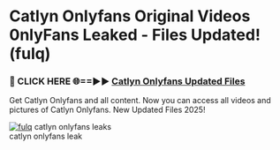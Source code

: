 # Catlyn Onlyfans Original Videos 0nlyFans Leaked - Files Updated! (fulq)

<h3>🔴 CLICK HERE 🌐==►► <a href="https://tinyurl.com/x26r9saj" rel="nofollow">Catlyn Onlyfans Updated Files</a></h3>

Get Catlyn Onlyfans and all content. Now you can access all videos and pictures of Catlyn Onlyfans. New Updated Files 2025!

[![fulq](https://i.imgur.com/LkgZPqh.gif)](https://tinyurl.com/x26r9saj)
catlyn onlyfans leaks<br>
catlyn onlyfans leak